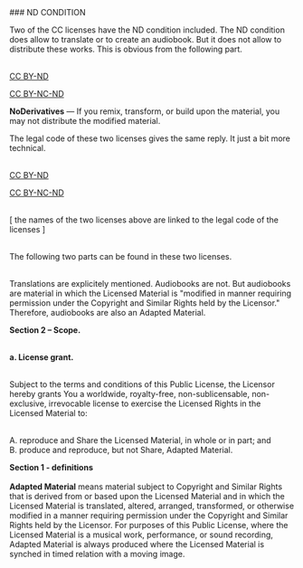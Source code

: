 <div id="nd-condition" markdown="1">
### ND CONDITION
</div>

Two of the CC licenses have the ND condition included. The ND condition does allow to translate or to create an audiobook. But it does not allow to distribute these works. This is obvious from the following part. <br><br>

[CC BY-ND](https://creativecommons.org/licenses/by-nd/4.0/)<br>

[CC BY-NC-ND](https://creativecommons.org/licenses/by-nc-nd/4.0/)

<div class="citace" markdown="1">
<strong>NoDerivatives</strong> — If you remix, transform, or build upon the material, you may not distribute the modified material.
</div>

The legal code of these two licenses gives the same reply. It just a bit more technical.<br><br>

[CC BY-ND](https://creativecommons.org/licenses/by-nd/4.0/legalcode)<br>

[CC BY-NC-ND](https://creativecommons.org/licenses/by-nc-nd/4.0/legalcode)<br><br>

[ the names of the two licenses above are linked to the legal code of the licenses ]<br><br>

The following two parts can be found in these two licenses. <br><br>

Translations are explicitely mentioned. Audiobooks are not. But audiobooks are material in which the Licensed Material is "modified in manner requiring permission under the Copyright and Similar Rights held by the Licensor." Therefore, audiobooks are also an Adapted Material.

<div class="citace">
<b>Section 2 – Scope.</b><br><br>

<b>a. License grant.</b><br><br>

Subject to the terms and conditions of this Public License, the Licensor hereby grants You a worldwide, royalty-free, non-sublicensable, non-exclusive, irrevocable license to exercise the Licensed Rights in the Licensed Material to:<br><br>

A. reproduce and Share the Licensed Material, in whole or in part; and<br>
<span class="highlighted-text-blue">B. produce and reproduce, but not Share, Adapted Material.</span><br>

</div>

<span class="highlighted-text-blue"></span>

<div class="citace">
<b>Section 1 - definitions</b><br><br>
<b>Adapted Material</b> means material subject to Copyright and Similar Rights that is derived from or based upon the Licensed Material and in which the Licensed Material is <span class="highlighted-text-blue">translated,</span> altered, arranged, transformed, or otherwise <span class="highlighted-text-blue">modified in a manner requiring permission under the Copyright and Similar Rights held by the Licensor.</span> For purposes of this Public License, where the Licensed Material is a musical work, performance, or sound recording, Adapted Material is always produced where the Licensed Material is synched in timed relation with a moving image.
</div>
